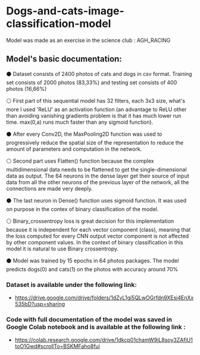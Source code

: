 # Dogs-and-cats-image-classification-model
Model was made as an exercise in the science club : AGH_RACING

## Model's basic documentation:
⚫ Dataset consists of 2400 photos of cats and dogs in csv format. Training set consists of 2000 photos (83,33%) and testing set consists of 400 photos (16,66%)

⚪ First part of this sequential model has 32 filters, each 3x3 size, what's more I used 'ReLU' as an activation function (an advantage to ReLU other than avoiding vanishing gradients problem is that it has much lower run time. max(0,a) runs much faster than any sigmoid function). 

⚫ After every Conv2D, the MaxPooling2D function was used to progressively reduce the spatial size of the representation to reduce the amount of parameters and computation in the network.

⚪ Second part uses Flatten() function because the complex multidimensional data needs to be flattened to get the single-dimensional data as output. 
The 64 neurons in the dense layer get their source of input data from all the other neurons of the previous layer of the network, all the connections are made very deeply. 

⚫ The last neuron in Dense() function uses sigmoid function. It was used on purpose in the contex of binary classification of the model.

⚪ Binary_crossentropy loss is great decision for this implementation because it is independent for each vector component (class), meaning that the loss computed for every CNN output vector component is not affected by other component values. In the context of binary classification in this model it is natural to use Binary crossentropy.

⚫ Model was trained by 15 epochs in 64 photos packages. The model predicts dogs(0) and cats(1) on the photos with accuracy around 70%

### Dataset is available under the following link:
- https://drive.google.com/drive/folders/1dZvL1gi5QLwOGrfdn9XEsi4EnXx535bD?usp=sharing

### Code with full documentation of the model was saved in Google Colab notebook and is available at the following link : 
- https://colab.research.google.com/drive/1dkcp01chamW9iL8soy3ZAfiU1toO1Gwd#scrollTo=BSKMFaho8fui
